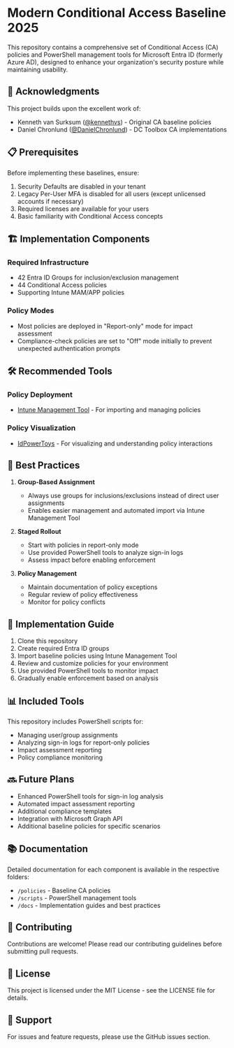 # Modern Conditional Access Baseline 2025

This repository contains a comprehensive set of Conditional Access (CA) policies and PowerShell management tools for Microsoft Entra ID (formerly Azure AD), designed to enhance your organization's security posture while maintaining usability.

## 🙏 Acknowledgments

This project builds upon the excellent work of:
- Kenneth van Surksum ([@kennethvs](https://github.com/kennethvs)) - Original CA baseline policies
- Daniel Chronlund ([@DanielChronlund](https://github.com/DanielChronlund)) - DC Toolbox CA implementations

## 📋 Prerequisites

Before implementing these baselines, ensure:

1. Security Defaults are disabled in your tenant
2. Legacy Per-User MFA is disabled for all users (except unlicensed accounts if necessary)
3. Required licenses are available for your users
4. Basic familiarity with Conditional Access concepts

## 🏗️ Implementation Components

### Required Infrastructure
- 42 Entra ID Groups for inclusion/exclusion management
- 44 Conditional Access policies
- Supporting Intune MAM/APP policies

### Policy Modes
- Most policies are deployed in "Report-only" mode for impact assessment
- Compliance-check policies are set to "Off" mode initially to prevent unexpected authentication prompts

## 🛠️ Recommended Tools

### Policy Deployment
- [Intune Management Tool](https://github.com/Micke-K/IntuneManagement) - For importing and managing policies

### Policy Visualization
- [IdPowerToys](https://idpowertoys.merill.net/) - For visualizing and understanding policy interactions

## 📝 Best Practices

1. **Group-Based Assignment**
   - Always use groups for inclusions/exclusions instead of direct user assignments
   - Enables easier management and automated import via Intune Management Tool

2. **Staged Rollout**
   - Start with policies in report-only mode
   - Use provided PowerShell tools to analyze sign-in logs
   - Assess impact before enabling enforcement

3. **Policy Management**
   - Maintain documentation of policy exceptions
   - Regular review of policy effectiveness
   - Monitor for policy conflicts

## 🚀 Implementation Guide

1. Clone this repository
2. Create required Entra ID groups
3. Import baseline policies using Intune Management Tool
4. Review and customize policies for your environment
5. Use provided PowerShell tools to monitor impact
6. Gradually enable enforcement based on analysis

## 📊 Included Tools

This repository includes PowerShell scripts for:
- Managing user/group assignments
- Analyzing sign-in logs for report-only policies
- Impact assessment reporting
- Policy compliance monitoring

## 🔜 Future Plans

- Enhanced PowerShell tools for sign-in log analysis
- Automated impact assessment reporting
- Additional compliance templates
- Integration with Microsoft Graph API
- Additional baseline policies for specific scenarios

## 📚 Documentation

Detailed documentation for each component is available in the respective folders:
- `/policies` - Baseline CA policies
- `/scripts` - PowerShell management tools
- `/docs` - Implementation guides and best practices

## 🤝 Contributing

Contributions are welcome! Please read our contributing guidelines before submitting pull requests.

## 📄 License

This project is licensed under the MIT License - see the LICENSE file for details.

## 💬 Support

For issues and feature requests, please use the GitHub issues section.